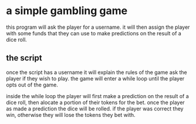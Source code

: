 # a simple gambling game 
this program will ask the player for a username.
it will then assign the player with some funds that they can use to make predictions on the result of a dice roll.


## the script

once the script has a username it will explain the rules of the game ask the player if they wish to play. 
the game will enter a while loop until the player opts out of the game. 

inside the while loop the player will first make a prediction on the result of a dice roll, then alocate a portion of their tokens for the bet.
once the player as made a prediction the dice will be rolled. if the player was correct they win, otherwise they will lose the tokens they bet with.






